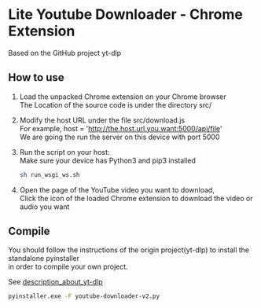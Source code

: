 # Lite Youtube Downloader - Chrome Extension
Based on the GitHub project yt-dlp  

## How to use

1. Load the unpacked Chrome extension on your Chrome browser  
   The Location of the source code is under the directory src/

2. Modify the host URL under the file src/download.js  
   For example, host = 'http://the.host.url.you.want:5000/api/file'  
   We are going the run the server on this device with port 5000  

3. Run the script on your host:  
   Make sure your device has Python3 and pip3 installed  
   ```bash
   sh run_wsgi_ws.sh
   ```
4. Open the page of the YouTube video you want to download,  
   Click the icon of the loaded Chrome extension to download the video or audio you want  

## Compile

You should follow the instructions of the origin project(yt-dlp) to install the standalone pyinstaller  
in order to compile your own project.  

See [description_about_yt-dlp](https://github.com/yt-dlp/yt-dlp#compile)  

```bash
pyinstaller.exe -F youtube-downloader-v2.py
```
